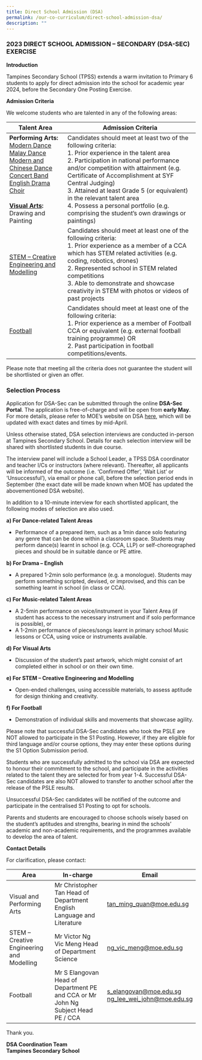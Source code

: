 ```yaml
---
title: Direct School Admission (DSA)
permalink: /our-co-curriculum/direct-school-admission-dsa/
description: ""
---
```

### 2023 DIRECT SCHOOL ADMISSION – SECONDARY (DSA-SEC) EXERCISE

**Introduction**

Tampines Secondary School (TPSS) extends a warm invitation to Primary 6 students to apply for direct admission into the school for academic year 2024, before the Secondary One Posting Exercise.

**Admission Criteria**

We welcome students who are talented in any of the following areas:

| Talent Area                                                                                                                            	| Admission Criteria                                                                                                                                                                                                                                                                                                                                                                                                                          	|
|----------------------------------------------------------------------------------------------------------------------------------------	|---------------------------------------------------------------------------------------------------------------------------------------------------------------------------------------------------------------------------------------------------------------------------------------------------------------------------------------------------------------------------------------------------------------------------------------------	|
| **Performing Arts:** <br>[Modern Dance](https://tampinessec.moe.edu.sg/our-co-curriculum/co-curricular-activities-ccas/visual-n-performing-arts/dance-dynamics)<br>[Malay Dance](https://tampinessec.moe.edu.sg/our-co-curriculum/co-curricular-activities-ccas/visual-n-performing-arts/malay-dance)<br>[Modern and Chinese Dance](https://tampinessec.moe.edu.sg/our-co-curriculum/co-curricular-activities-ccas/visual-n-performing-arts/modern-chinese-dance)<br>[Concert Band](https://tampinessec.moe.edu.sg/our-co-curriculum/co-curricular-activities-ccas/visual-n-performing-arts/concert-band)<br>[English Drama](https://tampinessec.moe.edu.sg/our-co-curriculum/co-curricular-activities-ccas/visual-n-performing-arts/drama-club)<br>[Choir](https://tampinessec.moe.edu.sg/our-co-curriculum/co-curricular-activities-ccas/visual-n-performing-arts/show-choir)<br><br>**[Visual Arts](https://tampinessec.moe.edu.sg/our-co-curriculum/co-curricular-activities-ccas/visual-n-performing-arts/art-club):**<br>Drawing and Painting 	| Candidates should meet at least two of the following criteria:<br>1. Prior experience in the talent area<br>2. Participation in national performance and/or competition with attainment (e.g. Certificate of Accomplishment at SYF Central Judging)<br>3. Attained at least Grade 5 (or equivalent) in the relevant talent area<br>4. Possess a personal portfolio (e.g. comprising the student’s own drawings or paintings)        	|
| [STEM – Creative Engineering and Modelling](https://tampinessec.moe.edu.sg/our-co-curriculum/applied-learning-programme-alp)                                                                                              	| Candidates should meet at least one of the following criteria:<br>1. Prior experience as a member of a CCA which has STEM related activities (e.g. coding, robotics, drones)<br>2. Represented school in STEM related competitions<br>3. Able to demonstrate and showcase creativity in STEM with photos or videos of past projects                                                                                                              	|
| [Football](https://tampinessec.moe.edu.sg/our-co-curriculum/co-curricular-activities-ccas/sports/football)                                                                                                                               	| Candidates should meet  at least one of the following criteria:<br>1. Prior experience as a member of Football CCA or equivalent (e.g. external football training programme)  OR<br>2. Past participation in football competitions/events. |

Please note that meeting all the criteria does not guarantee the student will be shortlisted or given an offer.                        	                                                               
### **Selection Process**

Application for DSA-Sec can be submitted through the online **DSA-Sec Portal**. The application is free-of-charge and will be open from **early May**. For more details, please refer to MOE’s website on DSA [here](https://www.moe.gov.sg/secondary/dsa), which will be updated with exact dates and times by mid-April.

Unless otherwise stated, DSA selection interviews are conducted in-person at Tampines Secondary School. Details for each selection interview will be shared with shortlisted students in due course.

The interview panel will include a School Leader, a TPSS DSA coordinator and teacher I/Cs or instructors (where relevant). Thereafter, all applicants will be informed of the outcome (i.e. ‘Confirmed Offer’, ‘Wait List’ or ‘Unsuccessful’), via email or phone call, before the selection period ends in September (the exact date will be made known when MOE has updated the abovementioned DSA website).

In addition to a 10-minute interview for each shortlisted applicant, the following modes of selection are also used.

**a) For Dance-related Talent Areas**
*   Performance of a prepared item, such as a 1min dance solo featuring any genre that can be done within a classroom space. Students may perform dance(s) learnt in school (e.g. CCA, LLP) or self-choreographed pieces and should be in suitable dance or PE attire.

**b) For Drama – English**

*   A prepared 1-2min solo performance (e.g. a monologue). Students may perform something scripted, devised, or improvised, and this can be something learnt in school (in class or CCA).

**c) For Music-related Talent Areas**

*   A 2-5min performance on voice/instrument in your Talent Area (if student has access to the necessary instrument and if solo performance is possible), or
*   A 1-2min performance of pieces/songs learnt in primary school Music lessons or CCA, using voice or instruments available.

**d) For Visual Arts**

*   Discussion of the student’s past artwork, which might consist of art completed either in school or on their own time.

**e) For STEM – Creative Engineering and Modelling**

*   Open-ended challenges, using accessible materials, to assess aptitude for design thinking and creativity.

**f) For Football**

*   Demonstration of individual skills and movements that showcase agility.

Please note that successful DSA-Sec candidates who took the PSLE are NOT allowed to participate in the S1 Posting. However, if they are eligible for third language and/or course options, they may enter these options during the S1 Option Submission period.

Students who are successfully admitted to the school via DSA are expected to honour their commitment to the school, and participate in the activities related to the talent they are selected for from year 1-4. Successful DSA-Sec candidates are also NOT allowed to transfer to another school after the release of the PSLE results.

Unsuccessful DSA-Sec candidates will be notified of the outcome and participate in the centralised S1 Posting to opt for schools.

Parents and students are encouraged to choose schools wisely based on the student’s aptitudes and strengths, bearing in mind the schools’ academic and non-academic requirements, and the programmes available to develop the area of talent.

**Contact Details**

For clarification, please contact:

| Area 	| In-charge 	| Email 	|
|---	|---	|---	|
| Visual and Performing Arts 	| Mr Christopher Tan Head of Department English Language and Literature 	| tan_ming_quan@moe.edu.sg 	|
| STEM – Creative Engineering and Modelling 	| Mr Victor Ng Vic Meng Head of Department Science 	| ng_vic_meng@moe.edu.sg 	|
| Football 	| Mr S Elangovan Head of Department PE and CCA   or   Mr John Ng Subject Head PE / CCA 	| s_elangovan@moe.edu.sg<br>ng_lee_wei_john@moe.edu.sg 	|

Thank you.

**DSA Coordination Team**<br>
**Tampines Secondary School**